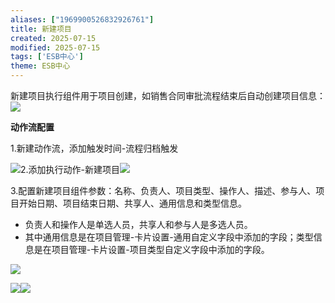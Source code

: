 ```yaml
---
aliases: ["1969900526832926761"]
title: 新建项目
created: 2025-07-15
modified: 2025-07-15
tags: ['ESB中心']
theme: ESB中心
---
```


新建项目执行组件用于项目创建，如销售合同审批流程结束后自动创建项目信息：![](24b80eb7c96e1e00a534fb37d9881fce.jpg)

**动作流配置**

1.新建动作流，添加触发时间-流程归档触发

![](f1f14a38f026ee971bf01563587d7771.jpg)2.添加执行动作-新建项目![](5433469c6c8b28e4ec5d993a7a8da00c.jpg)

3.配置新建项目组件参数：名称、负责人、项目类型、操作人、描述、参与人、项目开始日期、项目结束日期、共享人、通用信息和类型信息。

- 负责人和操作人是单选人员，共享人和参与人是多选人员。
- 其中通用信息是在项目管理-卡片设置-通用自定义字段中添加的字段；类型信息是在项目管理-卡片设置-项目类型自定义字段中添加的字段。

![](5bd7958fc4bee39e2444af0beb3cb1e5.jpg)

![](2081d54f332e581b510e0aec420503bb.jpg)![](d442138e2d832e3bc5e5db8b3af771ba.jpg)